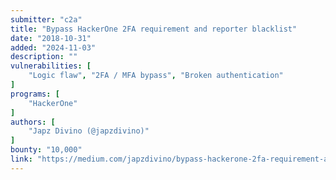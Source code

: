 ```yaml
---
submitter: "c2a"
title: "Bypass HackerOne 2FA requirement and reporter blacklist"
date: "2018-10-31"
added: "2024-11-03"
description: ""
vulnerabilities: [
    "Logic flaw", "2FA / MFA bypass", "Broken authentication"
]
programs: [
    "HackerOne"
]
authors: [
    "Japz Divino (@japzdivino)"
]
bounty: "10,000"
link: "https://medium.com/japzdivino/bypass-hackerone-2fa-requirement-and-reporter-blacklist-46d7959f1ee5"
---
```




